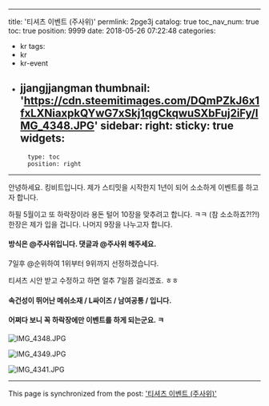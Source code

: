 
---
title: '티셔츠 이벤트 (주사위)'
permlink: 2pge3j
catalog: true
toc_nav_num: true
toc: true
position: 9999
date: 2018-05-26 07:22:48
categories:
- kr
tags:
- kr
- kr-event
- jjangjjangman
thumbnail: 'https://cdn.steemitimages.com/DQmPZkJ6x1fxLXNiaxpkQYwG7xSkj1qgCkqwuSXbFuj2iFy/IMG_4348.JPG'
sidebar:
    right:
        sticky: true
widgets:
    -
        type: toc
        position: right
---


안녕하세요. 킹비트입니다. 
제가 스티밋을 시작한지 1년이 되어 소소하게 이벤트를 하고자 합니다. 

하필 5월이고 또 하락장이라 용돈 털어 10장을 맞추려고 합니다.  ㅋㅋ (참 소소하죠?!?!)
한장은 제가 입을 겁니다.  나머지 9장을 나누고자 합니다. 

#### 방식은 @주사위입니다.  댓글과 @주사위 해주세요. 
7일후 @순위하여 1위부터 9위까지 선정하겠습니다. 

티셔츠 시안 받고 수정하고 하면 얼추 7일쯤 걸리겠죠. ㅎㅎ

#### 속건성이 뛰어난 메쉬소재 / L싸이즈 / 남여공통 / 입니다. 
#### 어쩌다 보니 꼭 하락장에만 이벤트를 하게 되는군요. ㅋ

![IMG_4348.JPG](https://cdn.steemitimages.com/DQmPZkJ6x1fxLXNiaxpkQYwG7xSkj1qgCkqwuSXbFuj2iFy/IMG_4348.JPG)

![IMG_4349.JPG](https://cdn.steemitimages.com/DQmVGidXgKDT29EnTh8jtKU5pkbqVVZLcdwnxhdbmX5PpQG/IMG_4349.JPG)

![IMG_4341.JPG](https://cdn.steemitimages.com/DQmcdjZcFLsNXXAq58xDbaT5ENX8gt4UmonohhhH4tessmh/IMG_4341.JPG)

- - -

This page is synchronized from the post: ['티셔츠 이벤트 (주사위)'](https://steemit.com/@kingbit/2pge3j)
